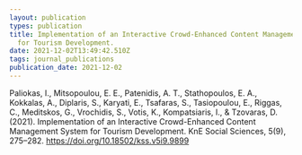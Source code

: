 ```yaml
---
layout: publication
types: publication
title: Implementation of an Interactive Crowd-Enhanced Content Management System
  for Tourism Development.
date: 2021-12-02T13:49:42.510Z
tags: journal_publications
publication_date: 2021-12-02
---
```

Paliokas, I., Mitsopoulou, E. E., Patenidis, A. T., Stathopoulos, E. A., Kokkalas, A., Diplaris, S., Karyati, E., Tsafaras, S., Tasiopoulou, E., Riggas, C., Meditskos, G., Vrochidis, S., Votis, K., Kompatsiaris, I., & Tzovaras, D. (2021). Implementation of an Interactive Crowd-Enhanced Content Management System for Tourism Development. KnE Social Sciences, 5(9), 275–282. https://doi.org/10.18502/kss.v5i9.9899